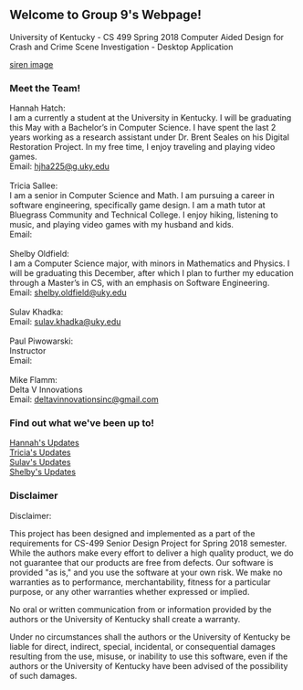 ## Welcome to Group 9's Webpage! 
University of Kentucky - CS 499
Spring 2018
Computer Aided Design for Crash and Crime Scene Investigation - Desktop Application

[siren image](https://thumb1.shutterstock.com/display_pic_with_logo/4153921/540749353/stock-vector-emergency-flashing-police-siren-vector-illustration-police-signal-flasher-isolated-on-black-540749353.jpg)

### Meet the Team! 
Hannah Hatch: <br>
I am a currently a student at the University in Kentucky. I will be graduating this May with a Bachelor’s in Computer Science. I have spent the last 2 years working as a research assistant under Dr. Brent Seales on his Digital Restoration Project. In my free time, I enjoy traveling and playing video games. 
<br>
Email: hjha225@g.uky.edu
<br><br>
Tricia Sallee: <br>
I am a senior in Computer Science and Math. I am pursuing a career in software engineering, specifically game design. I am a math tutor at Bluegrass Community and Technical College. I enjoy hiking, listening to music, and playing video games with my husband and kids.
<br>
Email: 
<br><br>
Shelby Oldfield: <br>
I am a Computer Science major, with minors in Mathematics and Physics. I will be graduating this December, after which I plan to further my education through a Master’s in CS, with an emphasis on Software Engineering. 
<br>
Email: shelby.oldfield@uky.edu
<br><br>
Sulav Khadka: <br>
Email: sulav.khadka@uky.edu
<br><br>
Paul Piwowarski: <br>
Instructor <br>
Email: 
<br><br>
Mike Flamm:<br>
Delta V Innovations<br>
Email: deltavinnovationsinc@gmail.com
<br>
### Find out what we've been up to! 
[Hannah's Updates](https://hjha225.github.io/cs499s18p09/hannahh) 
<br>
[Tricia's Updates](https://hjha225.github.io/cs499s18p09/tricias)
<br>
[Sulav's Updates]() 
<br>
[Shelby's Updates]()

### Disclaimer 
Disclaimer:

This project has been designed and implemented as a part of the requirements for CS-499 Senior Design Project for Spring 2018 semester. While the authors make every effort to deliver a high quality product, we do not guarantee that our products are free from defects. Our software is provided "as is," and you use the software at your own risk. We make no warranties as to performance, merchantability, fitness for a particular purpose, or any other warranties whether expressed or implied.

No oral or written communication from or information provided by the authors or the University of Kentucky shall create a warranty.

Under no circumstances shall the authors or the University of Kentucky be liable for direct, indirect, special, incidental, or consequential damages resulting from the use, misuse, or inability to use this software, even if the authors or the University of Kentucky have been advised of the possibility of such damages.
